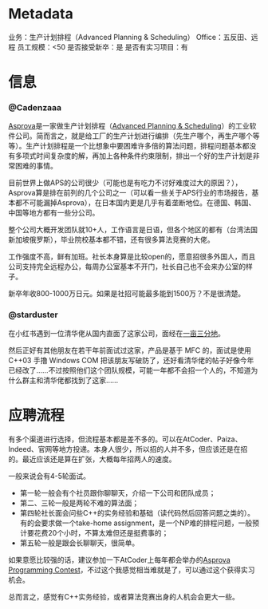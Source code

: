 # Metadata
业务：生产计划排程（Advanced Planning & Scheduling）
Office：五反田、远程
员工规模：<50
是否接受新卒：是
是否有实习项目：有

# 信息

### @Cadenzaaa

[Asprova](https://www.asprova.jp)是一家做生产计划排程（[Advanced Planning & Scheduling](https://en.wikipedia.org/wiki/Advanced_planning_and_scheduling)）的工业软件公司。简而言之，就是给工厂的生产计划进行编排（先生产哪个，再生产哪个等等）。生产计划排程是一个比想象中要困难许多倍的算法问题，排程问题基本都没有多项式时间复杂度的解，再加上各种条件约束限制，排出一个好的生产计划是非常困难的事情。

目前世界上做APS的公司很少（可能也是有吃力不讨好难度过大的原因？），Asprova算是排在前列的几个公司之一（可以看一些关于APS行业的市场报告，基本都不可能漏掉Asprova），在日本国内更是几乎有着垄断地位。在德国、韩国、中国等地方都有一些分公司。

整个公司大概开发团队就10+人，工作语言是日语，但各个地区的都有（台湾法国新加坡俄罗斯），毕业院校基本都不错，还有很多算法竞赛的大佬。

工作强度不高，鲜有加班。社长本身算是比较open的，愿意招很多外国人，而且公司支持完全远程办公，每周办公室基本不开门，社长自己也不会来办公室的样子。

新卒年收800-1000万日元。如果是社招可能最多能到1500万？不是很清楚。

### @starduster 

在小红书遇到一位清华佬从国内直面了这家公司，面经在[一亩三分地](https://www.1point3acres.com/bbs/thread-830074-1-1.html)。

然后正好有其他朋友在若干年前面试过这家，产品是基于 MFC 的，面试是使用 C++03 手撸 Windows COM 把该朋友写破防了，还好看清华佬的帖子好像今年已经改了……不过按照他们这个团队规模，可能一年都不会招一个人的，不知道为什么群主和清华佬都找到了这家……

# 应聘流程

有多个渠道进行选择，但流程基本都是差不多的。可以在AtCoder、Paiza、Indeed、官网等地方投递。本身人很少，所以招的人并不多，但应该还是在招的。最近应该还是算在扩张，大概每年招两人的速度。

一般来说会有4-5轮面试。

* 第一轮一般会有个社员跟你聊聊天，介绍一下公司和团队成员；
* 第二、三轮一般是两轮不难的算法面；
* 第四轮社长面会问些C++的实务经验和基础（读代码然后回答问题之类的）。有的会要求做一个take-home assignment，是一个NP难的排程问题，一般预计要花费20个小时，不算太难但还是挺费事的；
* 第五轮一般是跟会长聊聊天，很简单。

如果意愿比较强的话，建议参加一下AtCoder上每年都会举办的[Asprova Programming Contest](https://atcoder.jp/contests/asprocon9)，不过这个我感觉相当难就是了，可以通过这个获得实习机会。

总而言之，感觉有C++实务经验，或者算法竞赛出身的人机会会更大一些。

